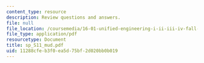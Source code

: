```yaml
---
content_type: resource
description: Review questions and answers.
file: null
file_location: /coursemedia/16-01-unified-engineering-i-ii-iii-iv-fall-2005-spring-2006/11288cfeb3f0ea5d75bf2d020bb0b019_sp_S11_mud.pdf
file_type: application/pdf
resourcetype: Document
title: sp_S11_mud.pdf
uid: 11288cfe-b3f0-ea5d-75bf-2d020bb0b019
---
```

